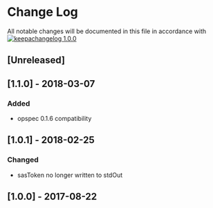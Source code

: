 # Change Log

All notable changes will be documented in this file in accordance with
[![keepachangelog 1.0.0](https://img.shields.io/badge/keepachangelog-1.0.0-brightgreen.svg)](http://keepachangelog.com/en/1.0.0/)

## \[Unreleased]

## \[1.1.0] - 2018-03-07

### Added

- opspec 0.1.6 compatibility

## \[1.0.1] - 2018-02-25

### Changed

- sasToken no longer written to stdOut

## \[1.0.0] - 2017-08-22

